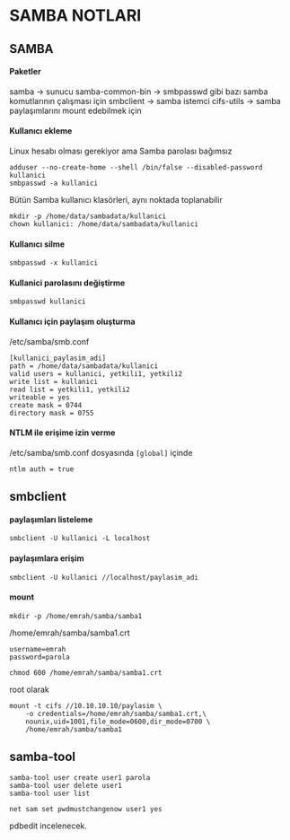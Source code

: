 SAMBA NOTLARI
=============

## SAMBA
#### Paketler
samba                   -> sunucu
samba-common-bin        -> smbpasswd gibi bazı samba komutlarının çalışması için
smbclient               -> samba istemci
cifs-utils              -> samba paylaşımlarını mount edebilmek için


#### Kullanıcı ekleme
Linux hesabı olması gerekiyor ama Samba parolası bağımsız

```
adduser --no-create-home --shell /bin/false --disabled-password kullanici
smbpasswd -a kullanici
```

Bütün Samba kullanıcı klasörleri, aynı noktada toplanabilir

```
mkdir -p /home/data/sambadata/kullanici
chown kullanici: /home/data/sambadata/kullanici
```

#### Kullanıcı silme
```
smbpasswd -x kullanici
```

#### Kullanici parolasını değiştirme
```
smbpasswd kullanici
```

#### Kullanıcı için paylaşım oluşturma
/etc/samba/smb.conf

```
[kullanici_paylasim_adi]
path = /home/data/sambadata/kullanici
valid users = kullanici, yetkili1, yetkili2
write list = kullanici
read list = yetkili1, yetkili2
writeable = yes
create mask = 0744
directory mask = 0755
```

#### NTLM ile erişime izin verme
/etc/samba/smb.conf dosyasında `[global]` içinde

```
ntlm auth = true
```


## smbclient
#### paylaşımları listeleme
```
smbclient -U kullanici -L localhost
```

#### paylaşımlara erişim
```
smbclient -U kullanici //localhost/paylasim_adi
```

#### mount
```
mkdir -p /home/emrah/samba/samba1
```

/home/emrah/samba/samba1.crt
```
username=emrah
password=parola
```

```
chmod 600 /home/emrah/samba/samba1.crt
```

root olarak
```
mount -t cifs //10.10.10.10/paylasim \
    -o credentials=/home/emrah/samba/samba1.crt,\
    nounix,uid=1001,file_mode=0600,dir_mode=0700 \
    /home/emrah/samba/samba1
```


## samba-tool
```
samba-tool user create user1 parola
samba-tool user delete user1
samba-tool user list
```

```
net sam set pwdmustchangenow user1 yes
```

pdbedit incelenecek.
